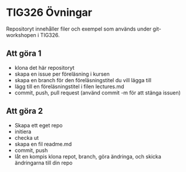 # TIG326 Övningar 
Repositoryt innehåller filer och exempel som används under git-workshopen i TIG326.

## Att göra 1
* klona det här repositoryt
* skapa en issue per föreläsning i kursen
* skapa en branch för den föreläsningstitel du vill lägga till
* lägg till en föreläsningstitel i filen lectures.md 
* commit, push, pull request (använd commit -m för att stänga issuen)


## Att göra 2
* Skapa ett eget repo
* initiera
* checka ut
* skapa en fil readme.md
* commit, push
* låt en kompis klona repot, branch, göra ändringa, och skicka ändringarna till din repo